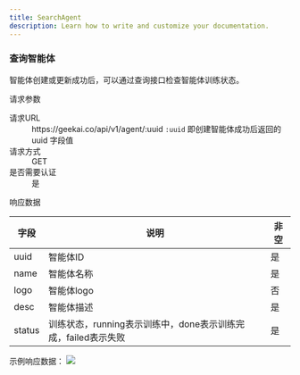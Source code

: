 ```yaml
---
title: SearchAgent
description: Learn how to write and customize your documentation.
---
```



<div class="text-base leading-7 text-gray-700 dark:text-gray-400">
  <h3 id="fetch-agent" class="text-xl font-bold tracking-tight text-gray-900 dark:text-white">
    查询智能体
  </h3>
  <p class="mt-6">
    智能体创建或更新成功后，可以通过查询接口检查智能体训练状态。
  </p>
  <p class="mt-6 font-semibold">
    请求参数
  </p>
  <dl class="divide-y divide-gray-200 overflow-x-auto">
    <div class="px-4 py-6 sm:grid sm:grid-cols-3 sm:gap-4 sm:px-0">
      <dt class="text-sm font-medium leading-6 text-gray-900 dark:text-gray-400">
        请求URL
      </dt>
      <dd class="mt-1 text-sm leading-6 text-gray-700 sm:col-span-2 sm:mt-0 lg:-ml-24 dark:text-gray-400">
        https://geekai.co/api/v1/agent/:uuid  
        <code>:uuid</code> 即创建智能体成功后返回的 uuid 字段值
      </dd>
    </div>
    <div class="px-4 py-6 sm:grid sm:grid-cols-3 sm:gap-4 sm:px-0">
      <dt class="text-sm font-medium leading-6 text-gray-900 dark:text-gray-400">
        请求方式
      </dt>
      <dd class="mt-1 text-sm leading-6 text-gray-700 sm:col-span-2 sm:mt-0 lg:-ml-24 dark:text-gray-400">
        GET
      </dd>
    </div>
    <div class="px-4 py-6 sm:grid sm:grid-cols-3 sm:gap-4 sm:px-0">
      <dt class="text-sm font-medium leading-6 text-gray-900 dark:text-gray-400">
        是否需要认证
      </dt>
      <dd class="mt-1 text-sm leading-6 text-gray-700 sm:col-span-2 sm:mt-0 lg:-ml-24 dark:text-gray-400">
        是
      </dd>
    </div>
  </dl>
  <p class="mt-6 font-semibold">
    响应数据
  </p>
  <div class="inline-block min-w-full align-middle overflow-x-auto">
    <table class="min-w-full divide-y divide-gray-300">
      <thead>
        <tr>
          <th scope="col" class="py-3.5 pl-4 pr-3 text-left text-sm font-semibold text-gray-900 sm:pl-0 dark:text-gray-400">
            字段
          </th>
          <th scope="col" class="px-3 py-3.5 text-left text-sm font-semibold text-gray-900 dark:text-gray-400">
            说明
          </th>
          <th scope="col" class="whitespace-nowrap px-3 py-3.5 text-left text-sm font-semibold text-gray-900 dark:text-gray-400">
            非空
          </th>
        </tr>
      </thead>
      <tbody class="divide-y divide-gray-200">
        <tr>
          <td class="whitespace-nowrap py-4 pl-4 pr-3 text-sm font-medium text-gray-900 sm:pl-0 dark:text-gray-400">
            uuid
          </td>
          <td class="whitespace-auto px-3 py-4 text-sm font-medium text-gray-500 dark:text-gray-400">
            智能体ID
          </td>
          <td class="whitespace-nowrap px-3 py-4 text-sm font-medium text-gray-500 dark:text-gray-400">
            是
          </td>
        </tr>
        <tr>
          <td class="whitespace-nowrap py-4 pl-4 pr-3 text-sm font-medium text-gray-900 sm:pl-0 dark:text-gray-400">
            name
          </td>
          <td class="whitespace-auto px-3 py-4 text-sm font-medium text-gray-500 dark:text-gray-400">
            智能体名称
          </td>
          <td class="whitespace-nowrap px-3 py-4 text-sm font-medium text-gray-500 dark:text-gray-400">
            是
          </td>
        </tr>
        <tr>
          <td class="whitespace-nowrap py-4 pl-4 pr-3 text-sm font-medium text-gray-900 sm:pl-0 dark:text-gray-400">
            logo
          </td>
          <td class="whitespace-auto px-3 py-4 text-sm font-medium text-gray-500 dark:text-gray-400">
            智能体logo
          </td>
          <td class="whitespace-nowrap px-3 py-4 text-sm font-medium text-gray-500 dark:text-gray-400">
            否
          </td>
        </tr>
        <tr>
          <td class="whitespace-nowrap py-4 pl-4 pr-3 text-sm font-medium text-gray-900 sm:pl-0 dark:text-gray-400">
            desc
          </td>
          <td class="whitespace-auto px-3 py-4 text-sm font-medium text-gray-500 dark:text-gray-400">
            智能体描述
          </td>
          <td class="whitespace-nowrap px-3 py-4 text-sm font-medium text-gray-500 dark:text-gray-400">
            是
          </td>
        </tr>
        <tr>
          <td class="whitespace-nowrap py-4 pl-4 pr-3 text-sm font-medium text-gray-900 sm:pl-0 dark:text-gray-400">
            status
          </td>
          <td class="whitespace-auto px-3 py-4 text-sm font-medium text-gray-500 dark:text-gray-400">
            训练状态，running表示训练中，done表示训练完成，failed表示失败
          </td>
          <td class="whitespace-nowrap px-3 py-4 text-sm font-medium text-gray-500 dark:text-gray-400">
            是
          </td>
        </tr>
      </tbody>
    </table>
  </div>
  <p class="mt-6">
    示例响应数据：
    <img class="mt-2" src="https://cdn.geekai.co/storage/2024/07/14/4d3c700f4164813a2c5549b86984edb.png">
  </p>


</div>